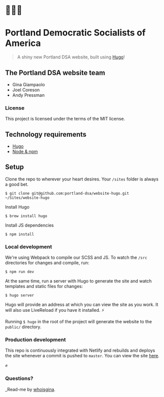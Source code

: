 # 🌹🌹🌹
# Portland Democratic Socialists of America

> A shiny new Portland DSA website, built using [Hugo](https://gohugo.io/)!

## The Portland DSA website team
- Gina Giampaolo
- Joel Coreson
- Andy Pressman

### License
This project is licensed under the terms of the MIT license.


## Technology requirements

- [Hugo](https://gohugo.io/)
- [Node & npm](https://docs.npmjs.com/getting-started/installing-node)

## Setup
Clone the repo to wherever your heart desires. Your `/sites` folder is always a good bet.

```
$ git clone git@github.com:portland-dsa/website-hugo.git ~/Sites/website-hugo
```

Install Hugo

```
$ brew install hugo
```

Install JS dependencies

```
$ npm install
```

### Local development

We're using Webpack to compile our SCSS and JS. To watch the `/src` directories for changes and compile, run:

```
$ npm run dev
```

At the same time, run a server with Hugo to generate the site and watch templates and static files for changes:

```
$ hugo server
```

Hugo will provide an address at which you can view the site as you work. It will also use LiveReload if you have it installed. ⚡

Running `$ hugo` in the root of the project will generate the website to the `public/` directory.

### Production development
This repo is continuously integrated with Netlify and rebuilds and deploys the site whenever a commit is pushed to `master`. You can view the site [here](http://portland-dsa.netlify.com).

✊

### Questions?
_Read-me by [whoisgina](https://github.com/whoisgina).


